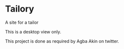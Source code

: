 # Tailory
A site for a tailor 

This is a desktop view only.

This project is done as required by Agba Akin on twitter.
